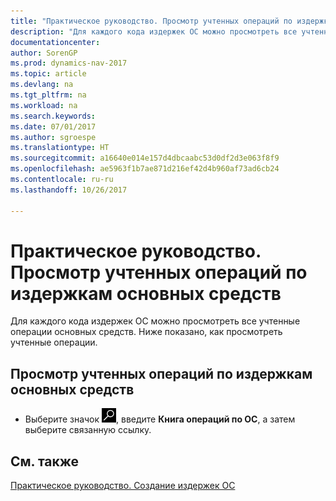 ```yaml
---
title: "Практическое руководство. Просмотр учтенных операций по издержкам основных средств"
description: "Для каждого кода издержек ОС можно просмотреть все учтенные операции основных средств. Ниже показано, как просмотреть учтенные операции."
documentationcenter: 
author: SorenGP
ms.prod: dynamics-nav-2017
ms.topic: article
ms.devlang: na
ms.tgt_pltfrm: na
ms.workload: na
ms.search.keywords: 
ms.date: 07/01/2017
ms.author: sgroespe
ms.translationtype: HT
ms.sourcegitcommit: a16640e014e157d4dbcaabc53d0df2d3e063f8f9
ms.openlocfilehash: ae5963f1b7ae871d216ef42d4b960af73ad6cb24
ms.contentlocale: ru-ru
ms.lasthandoff: 10/26/2017

---
```

# <a name="how-to-view-posted-entries-on-a-fixed-asset-charge"></a>Практическое руководство. Просмотр учтенных операций по издержкам основных средств
Для каждого кода издержек ОС можно просмотреть все учтенные операции основных средств. Ниже показано, как просмотреть учтенные операции.  

## <a name="to-view-a-posted-entry-on-a-fixed-asset-charge"></a>Просмотр учтенных операций по издержкам основных средств  

- Выберите значок ![Поиск страницы или отчета](../../media/ui-search/search_small.png "Значок поиска страницы или отчета"), введите **Книга операций по ОС**, а затем выберите связанную ссылку.  

## <a name="see-also"></a>См. также  
[Практическое руководство. Создание издержек ОС](how-to-create-a-fixed-asset-charge.md)   

